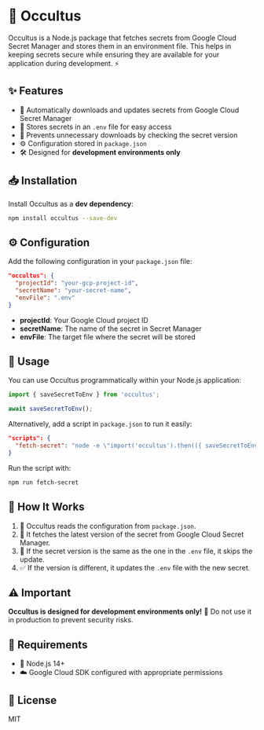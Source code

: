 # 🔮 Occultus

Occultus is a Node.js package that fetches secrets from Google Cloud Secret Manager and stores them in an environment file. This helps in keeping secrets secure while ensuring they are available for your application during development. ⚡

## ✨ Features

- 🔐 Automatically downloads and updates secrets from Google Cloud Secret Manager
- 📄 Stores secrets in an `.env` file for easy access
- 🚀 Prevents unnecessary downloads by checking the secret version
- ⚙️ Configuration stored in `package.json`
- 🛠️ Designed for **development environments only**

## 📥 Installation

Install Occultus as a **dev dependency**:

```sh
npm install occultus --save-dev
```

## ⚙️ Configuration

Add the following configuration in your `package.json` file:

```json
"occultus": {
  "projectId": "your-gcp-project-id",
  "secretName": "your-secret-name",
  "envFile": ".env"
}
```

- **projectId**: Your Google Cloud project ID
- **secretName**: The name of the secret in Secret Manager
- **envFile**: The target file where the secret will be stored

## 🚀 Usage

You can use Occultus programmatically within your Node.js application:

```javascript
import { saveSecretToEnv } from 'occultus';

await saveSecretToEnv();
```

Alternatively, add a script in `package.json` to run it easily:

```json
"scripts": {
  "fetch-secret": "node -e \"import('occultus').then(({ saveSecretToEnv }) => saveSecretToEnv())\""
}
```

Run the script with:

```sh
npm run fetch-secret
```

## 🔄 How It Works

1. 📝 Occultus reads the configuration from `package.json`.
2. 🔑 It fetches the latest version of the secret from Google Cloud Secret Manager.
3. 🛑 If the secret version is the same as the one in the `.env` file, it skips the update.
4. ✅ If the version is different, it updates the `.env` file with the new secret.

## ⚠️ Important

**Occultus is designed for development environments only!** 🚧 Do not use it in production to prevent security risks.

## 🔧 Requirements

- 📌 Node.js 14+
- ☁️ Google Cloud SDK configured with appropriate permissions

## 📜 License

MIT

